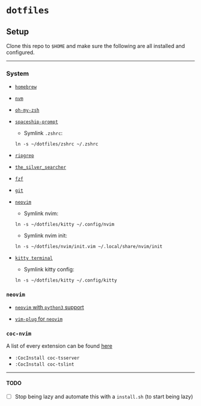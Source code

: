 # `dotfiles`

## Setup
Clone this repo to `$HOME` and make sure the following are all installed and configured.

---

### System

* [`homebrew`](https://brew.sh/)

* [`nvm`](https://github.com/nvm-sh/nvm#install--update-script)

* [`oh-my-zsh`](https://github.com/robbyrussell/oh-my-zsh#basic-installation)

* [`spaceship-prompt`](https://github.com/denysdovhan/spaceship-prompt#installing)
  - Symlink `.zshrc`:
  ```
  ln -s ~/dotfiles/zshrc ~/.zshrc
  ```

* [`ripgrep`](https://github.com/BurntSushi/ripgrep#installation)

* [`the_silver_searcher`](https://github.com/ggreer/the_silver_searcher#installing)

* [`fzf`](https://github.com/junegunn/fzf#installation)

* [`git`](https://git-scm.com/book/en/v1/Getting-Started-Installing-Git#Installing-on-Mac)

* [`neovim`](https://github.com/neovim/neovim/wiki/Installing-Neovim#macos--os-x)
  - Symlink nvim:
  ```
  ln -s ~/dotfiles/kitty ~/.config/nvim
  ```

  - Symlink nvim init:
  ```
  ln -s ~/dotfiles/nvim/init.vim ~/.local/share/nvim/init
  ```

* [`kitty terminal`](https://sw.kovidgoyal.net/kitty/#quickstart)
  - Symlink kitty config:
  ```
  ln -s ~/dotfiles/kitty ~/.config/kitty
  ```

### `neovim`
* [`neovim` with `python3` support](https://github.com/deoplete-plugins/deoplete-jedi/wiki/Setting-up-Python-for-Neovim)

* [`vim-plug` for `neovim`](https://github.com/junegunn/vim-plug#neovim)

### `coc-nvim`
A list of every extension can be found [here](https://www.npmjs.com/search?q=keywords%3Acoc.nvim)
- `:CocInstall coc-tsserver`
- `:CocInstall coc-tslint`

---

#### TODO
- [ ] Stop being lazy and automate this with a `install.sh` (to start being lazy)
